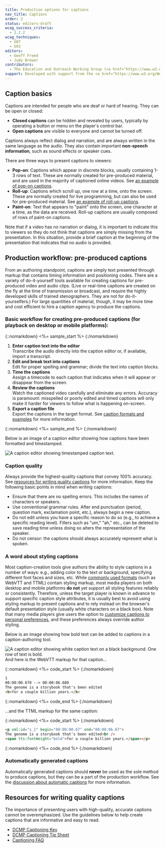 ```yaml
---
title: Production options for captions
nav_title: Captions
order: 2
status: editors-draft
wcag_success_criteria:
  - 1.2.2
wcag_techniques:
  - G87
  - G93
editors:
  - Geoff Freed
  - Judy Brewer
contributors:
  - The Education and Outreach Working Group (<a href="https://www.w3.org/WAI/EO/">EOWG</a>)
support: Developed with support from the <a href="https://www.w3.org/WAI/WCAGTA/">U.S. Access Board, WCAG TA Project</a>
---
```


## Caption basics

Captions are intended for people who are deaf or hard of hearing. They
can be open or closed:

-   **Closed captions** can be hidden and revealed by users, typically
    by operating a button or menu on the player's control bar.
-   **Open captions** are visible to everyone and cannot be turned off.

Captions always reflect dialog and narration, and are always written in
the same language as the audio. They also contain important **non-speech
information**, such as sound effects or speaker cues.

There are three ways to present captions to viewers:

-   **Pop-on**: Captions which appear in discrete blocks, usually
    containing 1-3 rows of text. These are normally created for
    pre-produced material, and are used in the majority of captioned
    online videos. See [an example of pop-on
    captions](https://www.w3.org/WAI/perspectives/captions.html).
-   **Roll-up**: Captions which scroll up, one row at a time, onto the
    screen. These are normally created for live programming, but can
    also be used for pre-produced material. See [an example of roll-up
    captions](g).
-   **Paint-on**: Text that appears to "paint" onto the screen, one
    character at a time, as the data are received. Roll-up captions are
    usually composed of rows of paint-on captions.

Note that if a video has no narration or dialog, it is important to
indicate this to viewers so they do not think that captions are simply
missing from the presentation. In this situation, provide a brief
caption at the beginning of the presentation that indicates that no
audio is provided.

## Production workflow: pre-produced captions

From an authoring standpoint, captions are simply text presented through
markup that contains timing information and positioning codes. There are
a variety of do-it-yourself tools available for creating captions for
pre-produced video and audio clips. (Live or real-time captions are
created on the fly at the time of transmission or broadcast, and require
the highly developed skills of trained stenographers. They are not for
do-it-yourselfers.) For large quantities of material, though, it may be
more time and cost efficient to hire a caption agency to produce the
captions.

### Basic workflow for creating pre-produced captions (for playback on desktop or mobile platforms):

{::nomarkdown}
<%= sample_start %>
{:/nomarkdown}

1.  **Enter caption text into the editor**<br>
    Transcribe the audio directly into the caption editor or, if
    available, import a transcript.
2.  **Edit and break text into captions**<br>
    Edit for proper spelling and grammar; divide the text into caption
    blocks.
3.  **Time the captions**<br>
    Assign a timecode to each caption that indicates when it will appear
    or disappear from the screen.
4.  **Review the captions**<br>
    Watch the captioned video carefully and eliminate any errors.
    Accuracy is paramount: misspelled or poorly edited and timed
    captions will only make it harder for viewers to follow what is
    happening on-screen.
5.  **Export a caption file**<br>
    Export the captions in the target format. See [caption formats and
    examples](page2.html) for more information.

{::nomarkdown}
<%= sample_end %>
{:/nomarkdown}


Below is an image of a caption editor showing how captions have been
formatted and timestamped.

![A caption editor showing timestamped caption text.](timecodes.png)

### Caption quality

Always provide the highest-quality captions that convey 100% accuracy.
See [resources for writing quality captions](#cc_resources) for more
information. Keep the following basic points in mind when writing
captions:

-   Ensure that there are no spelling errors. This includes the names of
    characters or speakers.
-   Use conventional grammar rules. After end punctuation (period,
    question mark, exclamation point, etc.), always begin a new caption.
-   Do not edit unless you have a specific reason to do so (e.g., to
    achieve a specific reading level). Fillers such as "um," "ah," etc.,
    can be deleted to save reading time unless doing so alters the
    representation of the speaker.
-   Do not censor: the captions should always accurately represent what
    is spoken.

### A word about styling captions

Most caption-creation tools give authors the ability to style captions
in a number of ways: e.g., adding color to the text or background,
specifying different font faces and sizes, etc. While [commonly used
formats](page2.html#cc_formats) (such as WebVTT and TTML) contain
styling markup, most media players on both desktop and mobile platforms
**do not** yet support all styling features reliably or consistently.
Therefore, unless the target player is known in advance to support
specific caption style attributes, it is usually best to avoid using
styling markup to present captions and to rely instead on the browser's
default presentation style (usually white characters on a black box).
Note that many media players give users the option to [customize
captions to personal preferences](page7.html#cc_custom), and these
preferences always override author styling.

Below is an image showing how bold text can be added to captions in a
caption-authoring tool.

![A caption editor showing white caption text on a black background. One
row of text is bold.](text_bold.png)
And here is the WebVTT markup for that caption...

{::nomarkdown}
<%= code_start %>
{:/nomarkdown}

~~~html
1
00:00:00.670 --> 00:00:06.680
The genome is a storybook that's been edited
<b>for a couple billion years.</b>
~~~

{::nomarkdown}
<%= code_end %>
{:/nomarkdown}

...and the TTML markup for the same caption:

{::nomarkdown}
<%= code_start %>
{:/nomarkdown}

~~~html
<p xml:id="s_1" begin="00:00:00.67" end="00:00:06.67">
The genome is a storybook that's been edited<br />
<span tts:fontWeight="bold">for a couple billion years.</span></p>
~~~

{::nomarkdown}
<%= code_end %>
{:/nomarkdown}

### Automatically generated captions

Automatically generated captions should **never** be used as the sole
method to produce captions, but they can be a part of the production
workflow. See the [discussion about automatic captions](page3.html) for
more information.

## Resources for writing quality captions

The importance of presenting users with high-quality, accurate captions
cannot be overemphasized. Use the guidelines below to help create
captions that are informative and easy to read.

-   [DCMP Captioning
    Key](http://www.captioningkey.org/quality_captioning.html)
-   [DCMP Captioning Tip Sheet](https://www.dcmp.org/ai/225/)
-   [Captioning
    FAQ](http://main.wgbh.org/wgbh/pages/mag/services/captioning/faq/sugg-styles-conv-faq.html)
